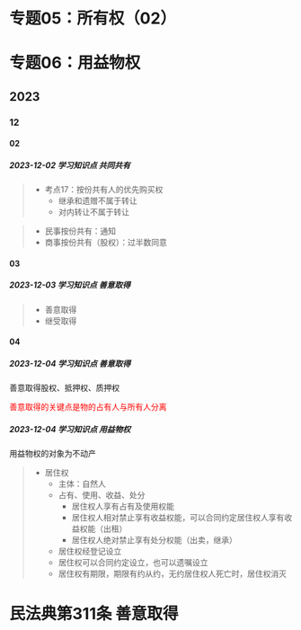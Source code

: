 # 专题05：所有权（02）

# 专题06：用益物权

## 2023

### 12

#### 02

##### 2023-12-02 学习知识点 共同共有

> - 考点17：按份共有人的优先购买权
>   - 继承和遗赠不属于转让
>   - 对内转让不属于转让

> - 民事按份共有：通知
> - 商事按份共有（股权）：过半数同意

#### 03

##### 2023-12-03 学习知识点 善意取得

> - 善意取得
> - 继受取得

#### 04

##### 2023-12-04 学习知识点 善意取得

善意取得股权、抵押权、质押权

<font color=FF0000>善意取得的关键点是物的占有人与所有人分离</font>

##### 2023-12-04 学习知识点 用益物权

用益物权的对象为不动产 

> - 居住权
>   - 主体：自然人
>   - 占有、使用、收益、处分
>     - 居住权人享有占有及使用权能
>     - 居住权人相对禁止享有收益权能，可以合同约定居住权人享有收益权能（出租）
>     - 居住权人绝对禁止享有处分权能（出卖，继承）
>   - 居住权经登记设立
>   - 居住权可以合同约定设立，也可以遗嘱设立
>   - 居住权有期限，期限有约从约，无约居住权人死亡时，居住权消灭

# 民法典第311条 善意取得

